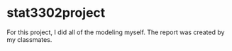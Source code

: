 # stat3302project

For this project, I did all of the modeling myself. The report was created by my classmates.
